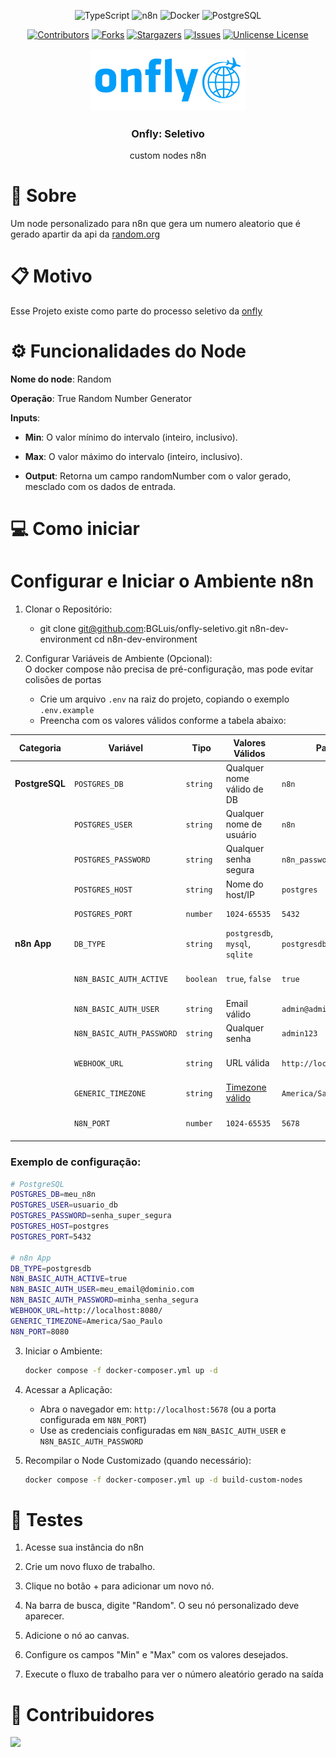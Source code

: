 <div align="center">

![TypeScript][TypeScript.io]
![n8n][n8n.io]
![Docker][Docker.io]
![PostgreSQL][PostgreSQL.io]

[![Contributors][contributors-shield]][contributors-url]
[![Forks][forks-shield]][forks-url]
[![Stargazers][stars-shield]][stars-url]
[![Issues][issues-shield]][issues-url]
[![Unlicense License][license-shield]][license-url]

  <a href="https://github.com/bgluis/onfly-seletivo/">
    <img src="docs/imgs/image.png" alt="Logo" width="250" height="100">
  </a>

  <h3>Onfly: Seletivo</h3>
  custom nodes n8n
</div>

# 📖 Sobre

Um node personalizado para n8n que gera um numero aleatorio que é gerado apartir da api da [random.org](https://www.random.org/)

# 📋 Motivo

Esse Projeto existe como parte do processo seletivo da [onfly](https://www.onfly.com.br)

# ⚙️ Funcionalidades do Node

**Nome do node**: Random

**Operação**: True Random Number Generator

**Inputs**:

-   **Min**: O valor mínimo do intervalo (inteiro, inclusivo).

-   **Max**: O valor máximo do intervalo (inteiro, inclusivo).

-   **Output**: Retorna um campo randomNumber com o valor gerado, mesclado com os dados de entrada.

# 💻 Como iniciar

# Configurar e Iniciar o Ambiente n8n

1. Clonar o Repositório:<br/>

    - git clone git@github.com:BGLuis/onfly-seletivo.git n8n-dev-environment
      cd n8n-dev-environment

2. Configurar Variáveis de Ambiente (Opcional):<br/>
   O docker compose não precisa de pré-configuração, mas pode evitar colisões de portas
    - Crie um arquivo `.env` na raiz do projeto, copiando o exemplo `.env.example`
    - Preencha com os valores válidos conforme a tabela abaixo:

| Categoria      | Variável                  | Tipo      | Valores Válidos                                                                 | Padrão                   | Descrição                  |
| -------------- | ------------------------- | --------- | ------------------------------------------------------------------------------- | ------------------------ | -------------------------- |
| **PostgreSQL** | `POSTGRES_DB`             | `string`  | Qualquer nome válido de DB                                                      | `n8n`                    | Nome do banco de dados     |
|                | `POSTGRES_USER`           | `string`  | Qualquer nome de usuário                                                        | `n8n`                    | Usuário do PostgreSQL      |
|                | `POSTGRES_PASSWORD`       | `string`  | Qualquer senha segura                                                           | `n8n_password`           | Senha do PostgreSQL        |
|                | `POSTGRES_HOST`           | `string`  | Nome do host/IP                                                                 | `postgres`               | Host do PostgreSQL         |
|                | `POSTGRES_PORT`           | `number`  | `1024-65535`                                                                    | `5432`                   | Porta do PostgreSQL        |
| **n8n App**    | `DB_TYPE`                 | `string`  | `postgresdb`, `mysql`, `sqlite`                                                 | `postgresdb`             | Tipo do banco de dados     |
|                | `N8N_BASIC_AUTH_ACTIVE`   | `boolean` | `true`, `false`                                                                 | `true`                   | Ativar autenticação básica |
|                | `N8N_BASIC_AUTH_USER`     | `string`  | Email válido                                                                    | `admin@admin.com`        | Email de login             |
|                | `N8N_BASIC_AUTH_PASSWORD` | `string`  | Qualquer senha                                                                  | `admin123`               | Senha de acesso            |
|                | `WEBHOOK_URL`             | `string`  | URL válida                                                                      | `http://localhost:5678/` | URL base para webhooks     |
|                | `GENERIC_TIMEZONE`        | `string`  | [Timezone válido](https://en.wikipedia.org/wiki/List_of_tz_database_time_zones) | `America/Sao_Paulo`      | Fuso horário               |
|                | `N8N_PORT`                | `number`  | `1024-65535`                                                                    | `5678`                   | Porta da aplicação n8n     |

### Exemplo de configuração:

```bash
# PostgreSQL
POSTGRES_DB=meu_n8n
POSTGRES_USER=usuario_db
POSTGRES_PASSWORD=senha_super_segura
POSTGRES_HOST=postgres
POSTGRES_PORT=5432

# n8n App
DB_TYPE=postgresdb
N8N_BASIC_AUTH_ACTIVE=true
N8N_BASIC_AUTH_USER=meu_email@dominio.com
N8N_BASIC_AUTH_PASSWORD=minha_senha_segura
WEBHOOK_URL=http://localhost:8080/
GENERIC_TIMEZONE=America/Sao_Paulo
N8N_PORT=8080
```

3. Iniciar o Ambiente:<br/>

    ```bash
    docker compose -f docker-composer.yml up -d
    ```

4. Acessar a Aplicação:<br/>

    - Abra o navegador em: `http://localhost:5678` (ou a porta configurada em `N8N_PORT`)
    - Use as credenciais configuradas em `N8N_BASIC_AUTH_USER` e `N8N_BASIC_AUTH_PASSWORD`

5. Recompilar o Node Customizado (quando necessário):<br/>
    ```bash
    docker compose -f docker-composer.yml up -d build-custom-nodes
    ```

# 🧪 Testes

1. Acesse sua instância do n8n

2. Crie um novo fluxo de trabalho.

3. Clique no botão + para adicionar um novo nó.

4. Na barra de busca, digite "Random". O seu nó personalizado deve aparecer.

5. Adicione o nó ao canvas.

6. Configure os campos "Min" e "Max" com os valores desejados.

7. Execute o fluxo de trabalho para ver o número aleatório gerado na saída

# 🤝 Contribuidores

 <a href = "https://github.com/bgluis/onfly-seletivo/graphs/contributors">
   <img src = "https://contrib.rocks/image?repo=bgluis/onfly-seletivo"/>
 </a>

[repossitory-path]: bgluis/onfly-seletivo/
[contributors-shield]: https://img.shields.io/github/contributors/bgluis/onfly-seletivo.svg?style=for-the-badge
[contributors-url]: https://github.com/bgluis/onfly-seletivo/graphs/contributors
[forks-shield]: https://img.shields.io/github/forks/bgluis/onfly-seletivo.svg?style=for-the-badge
[forks-url]: https://github.com/bgluis/onfly-seletivo/network/members
[stars-shield]: https://img.shields.io/github/stars/bgluis/onfly-seletivo.svg?style=for-the-badge
[stars-url]: https://github.com/bgluis/onfly-seletivo/stargazers
[issues-shield]: https://img.shields.io/github/issues/bgluis/onfly-seletivo.svg?style=for-the-badge
[issues-url]: https://github.com/bgluis/onfly-seletivo/issues
[license-shield]: https://img.shields.io/github/license/bgluis/onfly-seletivo.svg?style=for-the-badge
[license-url]: https://github.com/bgluis/onfly-seletivo/blob/master/LICENSE.txt

 <!-- Links -->
 <!-- https://github.com/iuricode/readme-template-->

[TypeScript.io]: https://img.shields.io/badge/TypeScript-007ACC?style=for-the-badge&logo=typescript&logoColor=white
[n8n.io]: https://img.shields.io/badge/n8n-EA4B71?style=for-the-badge&logo=n8n&logoColor=white
[Docker.io]: https://img.shields.io/badge/Docker-2496ED?style=for-the-badge&logo=docker&logoColor=white
[PostgreSQL.io]: https://img.shields.io/badge/PostgreSQL-316192?style=for-the-badge&logo=postgresql&logoColor=white
